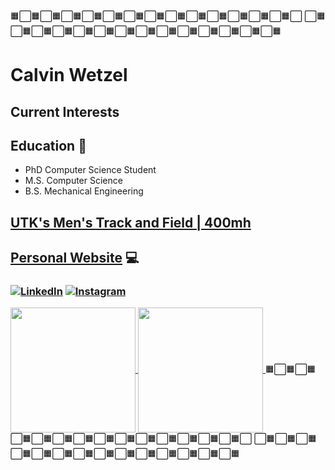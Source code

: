🟧⬜️🟧⬜️🟧⬜️🟧⬜️🟧⬜️🟧⬜️🟧⬜️🟧⬜️🟧⬜️🟧⬜️🟧⬜️🟧⬜️🟧⬜️🟧⬜️
⬜️🟧⬜️🟧⬜️🟧⬜️🟧⬜️🟧⬜️🟧⬜️🟧⬜️🟧⬜️🟧⬜️🟧⬜️🟧⬜️🟧⬜️🟧⬜️🟧
# Calvin Wetzel

## Current Interests

## Education 📜
- PhD Computer Science Student
- M.S. Computer Science
- B.S. Mechanical Engineering
## [UTK's Men's Track and Field | 400mh](https://www.instagram.com/vol_track/) 

## [Personal Website](https://czhurdlespeed.github.io/WebDevJourney/index.html) 💻

### [![LinkedIn](https://img.shields.io/badge/linkedin-%230077B5.svg?style=for-the-badge&logo=linkedin&logoColor=white)](https://www.linkedin.com/in/calvinwetzel/)  [![Instagram](https://img.shields.io/badge/Instagram-%23E4405F.svg?style=for-the-badge&logo=Instagram&logoColor=white)](https://www.instagram.com/calvin_wetzel/)

<a href="https://github.com/anuraghazra/github-readme-stats">
  <img height=200 align="center" src="https://github-readme-stats.vercel.app/api?username=czhurdlespeed&theme=transparent&hide_rank=true"/>
</a>
<a href="https://github.com/anuraghazra/convoychat">
  <img height=200 align="center" src="https://github-readme-stats.vercel.app/api/top-langs?username=czhurdlespeed&layout=donut&hide=jupyter%20notebook&langs_count=8&card_width=320" />
</a>
🟧⬜️🟧⬜️🟧⬜️🟧⬜️🟧⬜️🟧⬜️🟧⬜️🟧⬜️🟧⬜️🟧⬜️🟧⬜️🟧⬜️🟧⬜️🟧⬜️
⬜️🟧⬜️🟧⬜️🟧⬜️🟧⬜️🟧⬜️🟧⬜️🟧⬜️🟧⬜️🟧⬜️🟧⬜️🟧⬜️🟧⬜️🟧⬜️🟧


